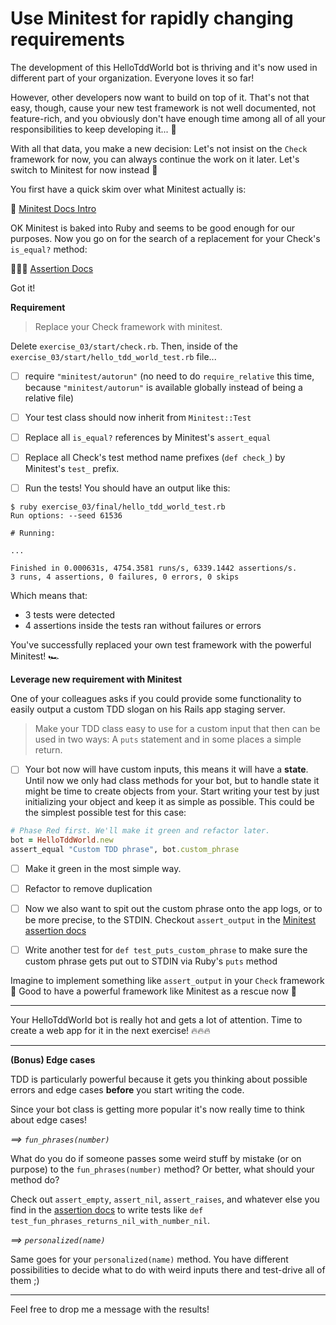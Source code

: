 # Use Minitest for rapidly changing requirements

The development of this HelloTddWorld bot is thriving and it's now used in
different part of your organization. Everyone loves it so far!

However, other developers now want to build on top of it. That's not that easy,
though, cause your new test framework is not well documented, not feature-rich,
and you obviously don't have enough time among all of all your responsibilities
to keep developing it... 😬

With all that data, you make a new decision: Let's not insist on the `Check`
framework for now, you can always continue the work on it later. Let's switch to
Minitest for now instead 🤖

You first have a quick skim over what Minitest actually is:

👀 [Minitest Docs Intro][minitest homepage]

OK Minitest is baked into Ruby and seems to be good enough for our purposes. Now
you go on for the search of a replacement for your Check's `is_equal?` method:

🕵️‍♀️🔎 [Assertion Docs][assertion docs]

Got it!

**Requirement**

> Replace your Check framework with minitest.

Delete `exercise_03/start/check.rb`. Then, inside of the `exercise_03/start/hello_tdd_world_test.rb` file...

- [ ] require `"minitest/autorun"` (no need to do `require_relative` this time,
  because `"minitest/autorun"` is available globally instead of being a relative
  file)

- [ ] Your test class should now inherit from `Minitest::Test`

- [ ] Replace all `is_equal?` references by Minitest's `assert_equal`

- [ ] Replace all Check's test method name prefixes (`def check_`) by Minitest's
`test_` prefix.

- [ ] Run the tests! You should have an output like this:

```shell
$ ruby exercise_03/final/hello_tdd_world_test.rb
Run options: --seed 61536

# Running:

...

Finished in 0.000631s, 4754.3581 runs/s, 6339.1442 assertions/s.
3 runs, 4 assertions, 0 failures, 0 errors, 0 skips
```

Which means that:

* 3 tests were detected
* 4 assertions inside the tests ran without failures or errors

You've successfully replaced your own test framework with the powerful Minitest!
🏎

**Leverage new requirement with Minitest**

One of your colleagues asks if you could provide some functionality to easily
output a custom TDD slogan on his Rails app staging server.

> Make your TDD class easy to use for a custom input that then can be used in
> two ways: A `puts` statement and in some places a simple return.

- [ ] Your bot now will have custom inputs, this means it will have a **state**.
Until now we only had class methods for your bot, but to handle state it might
be time to create objects from your. Start writing your test by just
initializing your object and keep it as simple as possible. This could be the
simplest possible test for this case:

```ruby
# Phase Red first. We'll make it green and refactor later.
bot = HelloTddWorld.new
assert_equal "Custom TDD phrase", bot.custom_phrase
```

- [ ] Make it green in the most simple way.

- [ ] Refactor to remove duplication

- [ ] Now we also want to spit out the custom phrase onto the app logs, or to be more precise, to the STDIN. Checkout `assert_output` in the [Minitest assertion docs][assertion docs]

- [ ] Write another test for `def test_puts_custom_phrase` to make sure the custom phrase
gets put out to STDIN via Ruby's `puts` method

Imagine to implement something like `assert_output` in your `Check` framework 🙈
Good to have a powerful framework like Minitest as a rescue now 🙏

---

Your HelloTddWorld bot is really hot and gets a lot of attention. Time to create
a web app for it in the next exercise! 🔥🔥🔥

---

**(Bonus) Edge cases**

TDD is particularly powerful because it gets you thinking about possible errors
and edge cases **before** you start writing the code.

Since your bot class is getting more popular it's now really time to think about
edge cases!

_==> `fun_phrases(number)`_

What do you do if someone passes some weird stuff by mistake (or on purpose) to
the `fun_phrases(number)` method? Or better, what should your method do?

Check out `assert_empty`, `assert_nil`, `assert_raises`, and whatever else you
find in the [assertion docs][assertion docs] to write tests like `def
test_fun_phrases_returns_nil_with_number_nil`.

_==> `personalized(name)`_

Same goes for your `personalized(name)` method. You have different possibilities
to decide what to do with weird inputs there and test-drive all of them ;)

---

Feel free to drop me a message with the results!

[assertion docs]:
    https://ruby-doc.org/stdlib-3.0.2/libdoc/minitest/rdoc/Minitest/Assertions.html

[minitest homepage]:
    https://ruby-doc.org/core-3.0.0/_bundle/gems/minitest-5_14_2/README_rdoc.html#label-DESCRIPTION-3A
